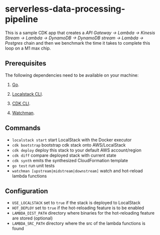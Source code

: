 # serverless-data-processing-pipeline

This is a sample CDK app that creates a *API Gateway -> Lambda -> Kinesis Stream -> Lambda -> DynamoDB -> DynamoDB stream -> Lambda -> Postgres* chain and then we benchmark the time it takes to complete this loop on a M1 max chip.

## Prerequisites

The following dependencies need to be available on your machine:

1. [Go](https://go.dev/doc/install).

1. [Localstack CLI](https://docs.localstack.cloud/getting-started/installation/).

1. [CDK CLI](https://docs.aws.amazon.com/cdk/v2/guide/getting_started.html).

1. [Watchman](https://facebook.github.io/watchman/docs/install).

## Commands

 * `localstack start`                         start LocalStack with the Docker executor
 * `cdk bootstrap`                            bootstrap cdk stack onto AWS/LocalStack
 * `cdk deploy`                               deploy this stack to your default AWS account/region
 * `cdk diff`                                 compare deployed stack with current state
 * `cdk synth`                                emits the synthesized CloudFormation template
 * `go test`                                  run unit tests
 * `watchman [upstream|midstream|downstream]` watch and hot-reload lambda functions

## Configuration

* `USE_LOCALSTACK`   set to `true` if the stack is deployed to LocalStack
* `HOT_DEPLOY`       set to `true` if the hot-reloading feature is to be enabled
* `LAMBDA_DIST_PATH` directory where binaries for the hot-reloading feature are stored (optional)
* `LAMBDA_SRC_PATH`  directory where the src of the lambda functions is found

